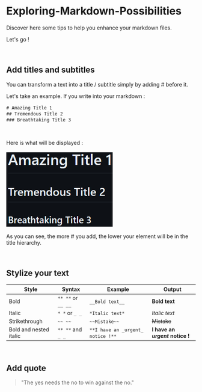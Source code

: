 # Exploring-Markdown-Possibilities

Discover here some tips to help you enhance your markdown files.

Let's go !

<br>

## Add titles and subtitles

You can transform a text into a title / subtitle simply by adding # before it.

Let's take an example. If you write into your markdown :
```
# Amazing Title 1
## Tremendous Title 2
### Breathtaking Title 3
```
<br>

Here is what will be displayed :
<br>
<br>
![](Screenshots/Headings.png)
<br>

As you can see, the more # you add, the lower your element will be in the title hierarchy.

<br>

## Stylize your text

| Style |   Syntax   |    Example   |    Output   |
|--------------|------------|--------------|-------------|
| Bold | `** **` or `__ __` | `__Bold text__` | **Bold text** |
|    Italic   | `* *` or `_ _` | `*Italic text*` | *Italic text* |
|Strikethrough   | `~~ ~~` | `~~Mistake~~`| ~~Mistake~~ |
|Bold and nested italic | `** **` and `_ _` | `**I have an _urgent_ notice !**`| **I have an _urgent_ notice !** |

<br>

## Add quote

> "The yes needs the no to win against the no."
